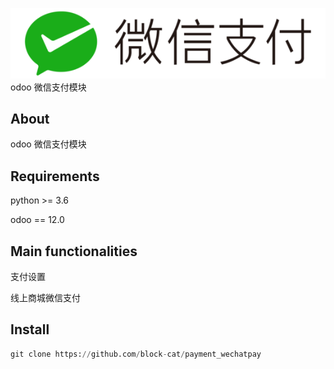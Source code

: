 ![](static/src/image/wechat_pay.png)
odoo 微信支付模块

## About

odoo 微信支付模块

## Requirements

python >= 3.6

odoo == 12.0

## Main functionalities

支付设置

线上商城微信支付

## Install

```python
git clone https://github.com/block-cat/payment_wechatpay
```